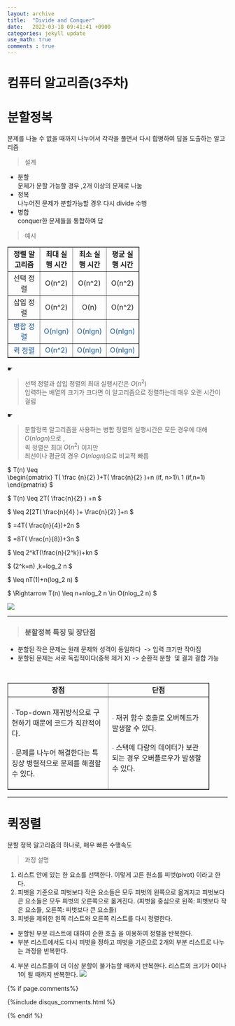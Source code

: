 ```yaml
---
layout: archive
title:  "Divide and Conquer"
date:   2022-03-18 09:41:41 +0900
categories: jekyll update
use_math: true
comments : true
---
```

# 컴퓨터 알고리즘(3주차)

# 분할정복  

문제를 나눌 수 없을 때까지 나누어서 각각을 풀면서 다시 합병하여 답을 도출하는 알고리즘

> 설계  

* 분할  
문제가 분할 가능할 경우 ,2개 이상의 문제로 나눔  
* 정복  
나누어진 문제가 분할가능할 경우 다시 divide 수행  
* 병합  
conquer한 문제들을 통합하여 답  

> 예시

<table style="border-collapse: collapse; width: 60%; " border="1" data-ke-align="alignLeft">
<tbody>
<tr style="height: 18px;">
<td style="width: 24.4813%; text-align: center; "><b>정렬 알고리즘</b></td>
<td style="width: 24.8963%; text-align: center; "><b>최대 실행 시간</b></td>
<td style="width: 25.5187%; text-align: center; "><b>최소 실행 시간</b></td>
<td style="width: 24.8963%; text-align: center;"><b>평균 실행 시간</b></td>
</tr>
<tr style="height: 17px;">
<td style="width: 24.4813%;  text-align: center;">선택 정렬</td>
<td style="width: 24.8963%; text-align: center;">O(n^2)</td>
<td style="width: 25.5187%;  text-align: center;">O(n^2)</td>
<td style="width: 24.8963%; text-align: center;">O(n^2)</td>
</tr>
<tr style="height: 17px;">
<td style="width: 24.4813%;  text-align: center;">삽입 정렬</td>
<td style="width: 24.8963%;  text-align: center;">O(n^2)</td>
<td style="width: 25.5187%; text-align: center;">O(n)</td>
<td style="width: 24.8963%; text-align: center;">O(n^2)</td>
</tr>
<tr style="height: 17px;">
<td style="width: 24.4813%;  text-align: center;"><span style="color: #1a5490;">병합 정렬</span></td>
<td style="width: 24.8963%; text-align: center;"><span style="color: #1a5490;">O(nlgn)</span></td>
<td style="width: 25.5187%;text-align: center;"><span style="color: #1a5490;">O(nlgn)</span></td>
<td style="width: 24.8963%;text-align: center;"><span style="color: #1a5490;">O(nlgn)</span></td>
</tr>
<tr style="height: 17px;">
<td style="width: 24.4813%; text-align: center;"><span style="color: #1a5490;">퀵 정렬</span></td>
<td style="width: 24.8963%;text-align: center;"><span style="color: #1a5490;">O(n^2)</span></td>
<td style="width: 25.5187%; text-align: center;"><span style="color: #1a5490;">O(nlgn)</span></td>
<td style="width: 24.8963%;  text-align: center;"><span style="color: #1a5490;">O(nlgn)</span></td>
</tr>
</tbody>
</table>

☛   
> 선택 정렬과 삽입 정렬의 최대 실행시간은 $O(n^2)$   
입력하는 배열의 크기가 크다면 이 알고리즘으로 정렬하는데 매우 오랜 시간이 걸림

 

☛  
> 분할정복 알고리즘을 사용하는 병합 정렬의 실행시간은 모든 경우에 대해 $O(nlogn)$으로 ,  
퀵 정렬은 최대 $O(n^2)$ 이지만  
최선이나 평균의 경우 $O(nlogn)$으로 비교적 빠름   


$ T(n) \leq  
\begin{pmatrix} 
T( \frac {n}{2} )+T( \frac{n}{2} )+n (if, n>1)\\
1 (if,n=1) 
\end{pmatrix} $  

$ T(n) \leq 2T( \frac{n}{2} ) +n  $


$  \leq 2[2T( \frac{n}{4} )+ \frac{n}{2} ]+n $

$ =4T( \frac{n}{4})+2n $ 

$ =8T( \frac{n}{8})+3n $  

$ \leq 2^kT(\frac{n}{2^k})+kn $

$ (2^k=n) ,k=log_2 n $

$ \leq nT(1)+n(log_2 n) $

$ \Rightarrow	T(n) \leq n+nlog_2 n \in O(nlog_2 n) $

![](https://img1.daumcdn.net/thumb/R1280x0/?scode=mtistory2&fname=https%3A%2F%2Fblog.kakaocdn.net%2Fdn%2F1jaZt%2Fbtrd1xZC9sT%2FBZy2RklFUqqUhS1AuCJxW1%2Fimg.png)  

---

> <h3 id="h1-2" data-ke-size="size23"><span style="color: #11111;"><b>분할정복 특징 및 장단점</b></span></h3>
<ul style="list-style-type: disc;" data-ke-list-type="disc">
<li>분할된 작은 문제는 원래 문제와 성격이 동일하다&nbsp; -&gt; 입력 크기만 작아짐</li>
<li>분할된 문제는 서로 독립적이다(중복 제거 X) -&gt; 순환적 분할&nbsp; 및 결과 결합 가능&nbsp;</li>
</ul>

<p data-ke-size="size16">&nbsp;</p>
<table style="border-collapse: collapse; width: 91.6465%; " border="1" data-ke-align="alignLeft">
<tbody>
<tr>
<td style="width: 50%;  text-align: center;"><b>장점</b></td>
<td style="width: 50%;  text-align: center;"><b>단점</b></td>
</tr>
<tr style="height: 17px;">
<td style="width: 50%; height: 17px;"><br />∙ Top-down 재귀방식으로 구현하기 때문에 코드가 직관적이다.<br /><br />∙ 문제를 나누어 해결한다는 특징상 병렬적으로 문제를 해결할 수 있다.<br /><br /></td>
<td style="width: 50%; height: 17px;">∙ 재귀 함수 호츨로 오버헤드가 발생할 수 있다.&nbsp;<br /><br />∙&nbsp;스택에 다량의 데이터가 보관되는 경우 오버플로우가 발생할 수 있다.</td>
</tr>
</tbody>
</table>  

---
  

# 퀵정렬  
분할 정복 알고리즘의 하나로, 매우 빠른 수행속도
> 과정 설명  

1. 리스트 안에 있는 한 요소를 선택한다. 이렇게 고른 원소를 피벗(pivot) 이라고 한다.
2. 피벗을 기준으로 피벗보다 작은 요소들은 모두 피벗의 왼쪽으로 옮겨지고 피벗보다 큰 요소들은 모두 피벗의 오른쪽으로 옮겨진다. (피벗을 중심으로 왼쪽: 피벗보다 작은 요소들, 오른쪽: 피벗보다 큰 요소들)
3. 피벗을 제외한 왼쪽 리스트와 오른쪽 리스트를 다시 정렬한다.
- 분할된 부분 리스트에 대하여 순환 호출 을 이용하여 정렬을 반복한다.
- 부분 리스트에서도 다시 피벗을 정하고 피벗을 기준으로 2개의 부분 리스트로 나누는 과정을 반복한다.
4. 부분 리스트들이 더 이상 분할이 불가능할 때까지 반복한다.
리스트의 크기가 0이나 1이 될 때까지 반복한다.
![](https://dudri63.github.io/image/algo6-2.png)

{% if page.comments%}

{%include disqus_comments.html %}
	
{% endif %}  